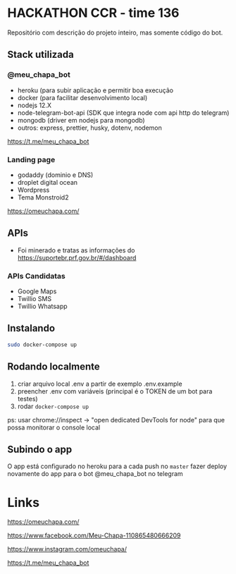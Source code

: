 # HACKATHON CCR - time 136

Repositório com descrição do projeto inteiro, mas somente código do bot.

## Stack utilizada

### @meu_chapa_bot

- heroku (para subir aplicação e permitir boa execução
- docker (para facilitar desenvolvimento local)
- nodejs 12.X
- node-telegram-bot-api (SDK que integra node com api http do telegram)
- mongodb (driver em nodejs para mongodb)
- outros: express, prettier, husky, dotenv, nodemon

https://t.me/meu_chapa_bot

### Landing page

- godaddy (dominio e DNS)
- droplet digital ocean
- Wordpress
- Tema Monstroid2

https://omeuchapa.com/

## APIs

- Foi minerado e tratas as informações do https://suportebr.prf.gov.br/#/dashboard

### APIs Candidatas

- Google Maps
- Twillio SMS
- Twillio Whatsapp

## Instalando

```sh
sudo docker-compose up
```

## Rodando localmente

1. criar arquivo local .env a partir de exemplo .env.example
2. preencher .env com variáveis (principal é o TOKEN de um bot para testes)
3. rodar `docker-compose up`

ps: usar chrome://inspect -> "open dedicated DevTools for node" para que possa monitorar o console local

## Subindo o app

O app está configurado no heroku para a cada push no `master` fazer deploy novamente do app para o bot @meu_chapa_bot no
telegram

# Links

https://omeuchapa.com/

https://www.facebook.com/Meu-Chapa-110865480666209

https://www.instagram.com/omeuchapa/

https://t.me/meu_chapa_bot
